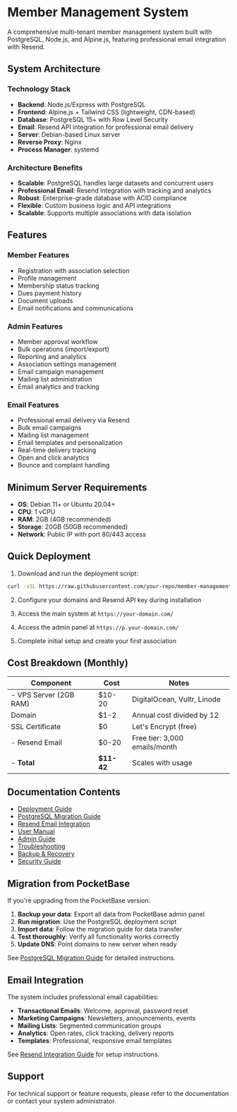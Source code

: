 # Member Management System

A comprehensive multi-tenant member management system built with PostgreSQL, Node.js, and Alpine.js, featuring professional email integration with Resend.

## System Architecture

### Technology Stack
- **Backend**: Node.js/Express with PostgreSQL
- **Frontend**: Alpine.js + Tailwind CSS (lightweight, CDN-based)
- **Database**: PostgreSQL 15+ with Row Level Security
- **Email**: Resend API integration for professional email delivery
- **Server**: Debian-based Linux server
- **Reverse Proxy**: Nginx
- **Process Manager**: systemd

### Architecture Benefits
- **Scalable**: PostgreSQL handles large datasets and concurrent users
- **Professional Email**: Resend integration with tracking and analytics
- **Robust**: Enterprise-grade database with ACID compliance
- **Flexible**: Custom business logic and API integrations
- **Scalable**: Supports multiple associations with data isolation

## Features

### Member Features
- Registration with association selection
- Profile management
- Membership status tracking
- Dues payment history
- Document uploads
- Email notifications and communications

### Admin Features
- Member approval workflow
- Bulk operations (import/export)
- Reporting and analytics
- Association settings management
- Email campaign management
- Mailing list administration
- Email analytics and tracking

### Email Features
- Professional email delivery via Resend
- Bulk email campaigns
- Mailing list management
- Email templates and personalization
- Real-time delivery tracking
- Open and click analytics
- Bounce and complaint handling
## Minimum Server Requirements
- **OS**: Debian 11+ or Ubuntu 20.04+
- **CPU**: 1 vCPU
- **RAM**: 2GB (4GB recommended)
- **Storage**: 20GB (50GB recommended)
- **Network**: Public IP with port 80/443 access

## Quick Deployment

1. Download and run the deployment script:
```bash
curl -sSL https://raw.githubusercontent.com/your-repo/member-management/main/deploy-postgresql.sh | sudo bash
```

2. Configure your domains and Resend API key during installation

3. Access the main system at `https://your-domain.com/`

4. Access the admin panel at `https://p.your-domain.com/`

5. Complete initial setup and create your first association
## Cost Breakdown (Monthly)

| Component | Cost | Notes |
|-----------|------|--------|
- VPS Server (2GB RAM) | $10-20 | DigitalOcean, Vultr, Linode |
| Domain | $1-2 | Annual cost divided by 12 |
| SSL Certificate | $0 | Let's Encrypt (free) |
- Resend Email | $0-20 | Free tier: 3,000 emails/month |
- **Total** | **$11-42** | Scales with usage |

## Documentation Contents

- [Deployment Guide](docs/DEPLOYMENT.md)
- [PostgreSQL Migration Guide](docs/POSTGRESQL_MIGRATION.md)
- [Resend Email Integration](docs/RESEND_INTEGRATION.md)
- [User Manual](docs/USER_MANUAL.md)
- [Admin Guide](docs/ADMIN_GUIDE.md)
- [Troubleshooting](docs/TROUBLESHOOTING.md)
- [Backup & Recovery](docs/BACKUP.md)
- [Security Guide](docs/SECURITY.md)

## Migration from PocketBase

If you're upgrading from the PocketBase version:

1. **Backup your data**: Export all data from PocketBase admin panel
2. **Run migration**: Use the PostgreSQL deployment script
3. **Import data**: Follow the migration guide for data transfer
4. **Test thoroughly**: Verify all functionality works correctly
5. **Update DNS**: Point domains to new server when ready

See [PostgreSQL Migration Guide](docs/POSTGRESQL_MIGRATION.md) for detailed instructions.

## Email Integration

The system includes professional email capabilities:

- **Transactional Emails**: Welcome, approval, password reset
- **Marketing Campaigns**: Newsletters, announcements, events
- **Mailing Lists**: Segmented communication groups
- **Analytics**: Open rates, click tracking, delivery reports
- **Templates**: Professional, responsive email templates

See [Resend Integration Guide](docs/RESEND_INTEGRATION.md) for setup instructions.

## Support

For technical support or feature requests, please refer to the documentation or contact your system administrator.